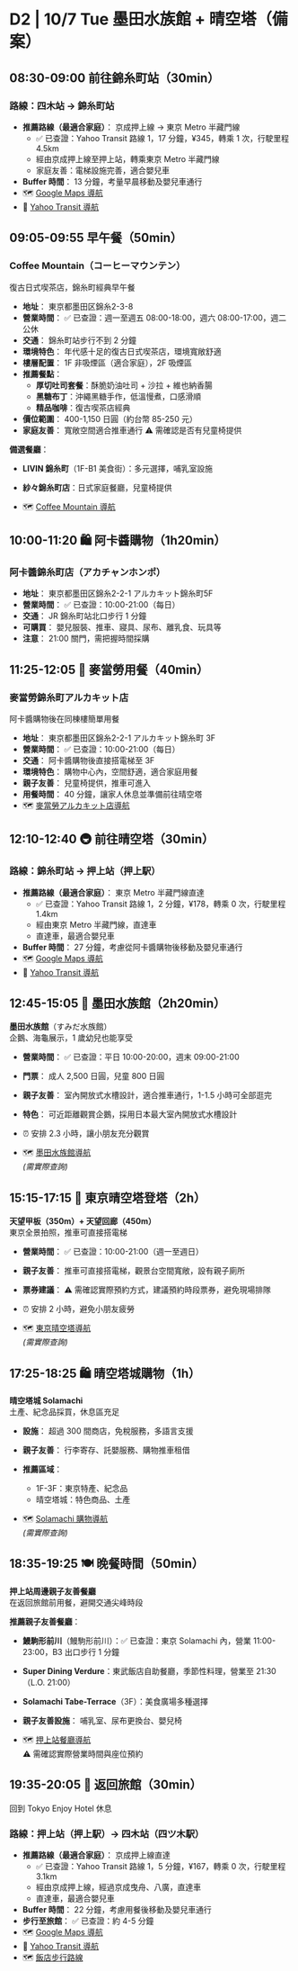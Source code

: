 # D2 | 10/7 Tue 墨田水族館 + 晴空塔（備案）

## **08:30-09:00** 前往錦糸町站（**30min**）

### 路線：四木站 → 錦糸町站

- **推薦路線（最適合家庭）**： 京成押上線 → 東京 Metro 半藏門線
  - ✅ 已查證：Yahoo Transit 路線 1，17 分鐘，¥345，轉乘 1 次，行駛里程 4.5km
  - 經由京成押上線至押上站，轉乘東京 Metro 半藏門線
  - 家庭友善：電梯設施完善，適合嬰兒車
- **Buffer 時間**： 13 分鐘，考量早晨移動及嬰兒車通行
- 🗺️ [Google Maps 導航](https://www.google.com/maps/dir/?api=1&origin=四ツ木駅&destination=錦糸町駅&travelmode=transit)
- 🚃 [Yahoo Transit 導航](https://transit.yahoo.co.jp/search/result?from=四ツ木&to=錦糸町&y=2025&m=10&d=07&hh=08&m1=30&m2=0&type=1&ticket=ic&expkind=1&userpass=1&ws=3&s=0&al=0&shin=1&ex=1&hb=1&lb=1&sr=0)

## **09:05-09:55** 早午餐（**50min**）

### Coffee Mountain（コーヒーマウンテン）

復古日式喫茶店，錦糸町經典早午餐

- **地址**： 東京都墨田区錦糸2-3-8
- **營業時間**： ✅ 已查證：週一至週五 08:00-18:00，週六 08:00-17:00，週二公休
- **交通**： 錦糸町站步行不到 2 分鐘
- **環境特色**： 年代感十足的復古日式喫茶店，環境寬敞舒適
- **樓層配置**： 1F 非吸煙區（適合家庭），2F 吸煙區
- **推薦餐點**：
  - **厚切吐司套餐**：酥脆奶油吐司 + 沙拉 + 維也納香腸
  - **黑糖布丁**：沖繩黑糖手作，低溫慢煮，口感滑順
  - **精品咖啡**：復古喫茶店經典
- **價位範圍**： 400-1,150 日圓（約台幣 85-250 元）
- **家庭友善**： 寬敞空間適合推車通行 ⚠️ 需確認是否有兒童椅提供

**備選餐廳**：

- **LIVIN 錦糸町**（1F-B1 美食街）：多元選擇，哺乳室設施
- **紗々錦糸町店**：日式家庭餐廳，兒童椅提供

- 🗺️ [Coffee Mountain 導航](https://www.google.com/maps/search/Coffee+Mountain+錦糸町+東京都墨田区錦糸2-3-8)

## **10:00-11:20** 🛍️ 阿卡醬購物（**1h20min**）

### 阿卡醬錦糸町店（アカチャンホンポ）

- **地址**： 東京都墨田区錦糸2-2-1 アルカキット錦糸町5F
- **營業時間**： ✅ 已查證：10:00-21:00（每日）
- **交通**： JR 錦糸町站北口步行 1 分鐘
- **可購買**： 嬰兒服裝、推車、寢具、尿布、離乳食、玩具等
- **注意**： 21:00 關門，需把握時間採購

## **11:25-12:05** 🍟 麥當勞用餐（**40min**）

### 麥當勞錦糸町アルカキット店

阿卡醬購物後在同棟樓簡單用餐

- **地址**： 東京都墨田区錦糸2-2-1 アルカキット錦糸町 3F
- **營業時間**： ✅ 已查證：10:00-21:00（每日）
- **交通**： 阿卡醬購物後直接搭電梯至 3F
- **環境特色**： 購物中心內，空間舒適，適合家庭用餐
- **親子友善**： 兒童椅提供，推車可進入
- **用餐時間**： 40 分鐘，讓家人休息並準備前往晴空塔
- 🗺️ [麥當勞アルカキット店導航](https://www.google.com/maps/search/マクドナルド+アルカキット錦糸町)

## **12:10-12:40** 🚇 前往晴空塔（**30min**）

### 路線：錦糸町站 → 押上站（押上駅）

- **推薦路線（最適合家庭）**： 東京 Metro 半藏門線直達
  - ✅ 已查證：Yahoo Transit 路線 1，2 分鐘，¥178，轉乘 0 次，行駛里程 1.4km
  - 經由東京 Metro 半藏門線，直達車
  - 直達車，最適合嬰兒車
- **Buffer 時間**： 27 分鐘，考慮從阿卡醬購物後移動及嬰兒車通行
- 🗺️ [Google Maps 導航](https://www.google.com/maps/dir/?api=1&origin=錦糸町駅&destination=押上駅&travelmode=transit)
- 🚃 [Yahoo Transit 導航](https://transit.yahoo.co.jp/search/result?from=錦糸町&to=押上&y=2025&m=10&d=07&hh=12&m1=10&m2=0&type=1&ticket=ic&expkind=1&userpass=1&ws=3&s=0&al=0&shin=1&ex=1&hb=1&lb=1&sr=0)

## **12:45-15:05** 🐧 墨田水族館（**2h20min**）

**墨田水族館**（すみだ水族館）  
企鵝、海龜展示，1 歲幼兒也能享受  

- **營業時間**： ✅ 已查證：平日 10:00-20:00，週末 09:00-21:00
- **門票**： 成人 2,500 日圓，兒童 800 日圓
- **親子友善**： 室內開放式水槽設計，適合推車通行，1-1.5 小時可全部逛完
- **特色**： 可近距離觀賞企鵝，採用日本最大室內開放式水槽設計
- ⏰ 安排 2.3 小時，讓小朋友充分觀賞

- 🗺️ [墨田水族館導航](https://www.google.com/maps/dir/押上駅/すみだ水族館)  
  *(需實際查詢)*

## **15:15-17:15** 🗼 東京晴空塔登塔（**2h**）

**天望甲板（350m）+ 天望回廊（450m）**  
東京全景拍照，推車可直接搭電梯  

- **營業時間**： ✅ 已查證：10:00-21:00（週一至週日）
- **親子友善**： 推車可直接搭電梯，觀景台空間寬敞，設有親子廁所
- **票券建議**： ⚠️ 需確認實際預約方式，建議預約時段票券，避免現場排隊
- ⏰ 安排 2 小時，避免小朋友疲勞

- 🗺️ [東京晴空塔導航](https://www.google.com/maps/dir/すみだ水族館/東京スカイツリー)  
  *(需實際查詢)*

## **17:25-18:25** 🛍️ 晴空塔城購物（**1h**）

**晴空塔城 Solamachi**  
土產、紀念品採買，休息區充足

- **設施**： 超過 300 間商店，免稅服務，多語言支援
- **親子友善**： 行李寄存、託嬰服務、購物推車租借
- **推薦區域**：
  - 1F-3F：東京特產、紀念品
  - 晴空塔城：特色商品、土產

- 🗺️ [Solamachi 購物導航](https://www.google.com/maps/search/Solamachi)  
  *(需實際查詢)*

## **18:35-19:25** 🍽️ 晚餐時間（**50min**）

**押上站周邊親子友善餐廳**  
在返回旅館前用餐，避開交通尖峰時段

**推薦親子友善餐廳**：

- **鰻駒形前川**（鰻駒形前川）：✅ 已查證：東京 Solamachi 內，營業 11:00-23:00，B3 出口步行 1 分鐘
- **Super Dining Verdure**：東武飯店自助餐廳，季節性料理，營業至 21:30（L.O. 21:00）
- **Solamachi Tabe-Terrace**（3F）：美食廣場多種選擇
- **親子友善設施**： 哺乳室、尿布更換台、嬰兒椅

- 🗺️ [押上站餐廳導航](https://www.google.com/maps/search/親子友善餐廳+押上駅)  
  ⚠️ 需確認實際營業時間與座位預約

## **19:35-20:05** 🏨 返回旅館（**30min**）

回到 Tokyo Enjoy Hotel 休息

### 路線：押上站（押上駅）→ 四木站（四ツ木駅）

- **推薦路線（最適合家庭）**： 京成押上線直達
  - ✅ 已查證：Yahoo Transit 路線 1，5 分鐘，¥167，轉乘 0 次，行駛里程 3.1km
  - 經由京成押上線，經過京成曳舟、八廣，直達車
  - 直達車，最適合嬰兒車
- **Buffer 時間**： 22 分鐘，考慮用餐後移動及嬰兒車通行
- **步行至旅館**： ✅ 已查證：約 4-5 分鐘
- 🗺️ [Google Maps 導航](https://www.google.com/maps/dir/?api=1&origin=押上駅&destination=四ツ木駅&travelmode=transit)
- 🚃 [Yahoo Transit 導航](https://transit.yahoo.co.jp/search/result?from=押上&to=四ツ木&y=2025&m=10&d=07&hh=19&m1=35&m2=0&type=1&ticket=ic&expkind=1&userpass=1&ws=3&s=0&al=0&shin=1&ex=1&hb=1&lb=1&sr=0)
- 🗺️ [飯店步行路線](https://www.google.com/maps/dir/?api=1&origin=四ツ木駅&destination=日本〒124-0011+Tokyo,+Katsushika+City,+Yotsugi,+1+Chome−16−25&travelmode=walking)
